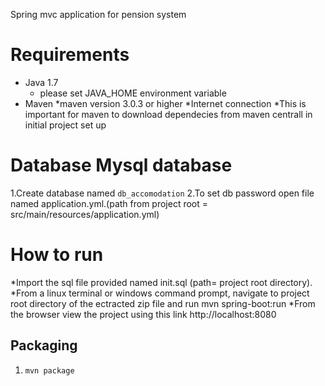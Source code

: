 Spring mvc application for pension system
# Requirements

* Java 1.7
    * please set JAVA_HOME environment variable 
* Maven
    *maven version 3.0.3 or higher
*Internet connection
    *This is important for maven to download dependecies from maven centrall in initial project set up
# Database Mysql database
   1.Create database named  `db_accomodation`
   2.To set db password open file named application.yml.(path from project root = src/main/resources/application.yml)

# How to run
  *Import the sql file provided named init.sql (path= project root directory).
  *From a linux terminal or windows command prompt, navigate to project root directory of the ectracted zip file and
   run mvn spring-boot:run
  *From the browser view the project using this link http://localhost:8080

## Packaging
  1. `mvn package`
